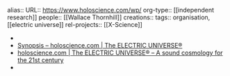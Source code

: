 alias::
URL:: https://www.holoscience.com/wp/
org-type:: [[independent research]]
people:: [[Wallace Thornhill]]
creations::
tags:: organisation, [[electric universe]]
rel-projects:: [[X-Science]]


-
- [Synopsis – holoscience.com | The ELECTRIC UNIVERSE®](https://www.holoscience.com/wp/synopsis/)
- [holoscience.com | The ELECTRIC UNIVERSE® – A sound cosmology for the 21st century](https://www.holoscience.com/wp/)
-
